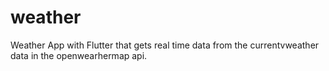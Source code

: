# weather
Weather App with Flutter that gets real time data from the currentvweather data in the openwearhermap api.
